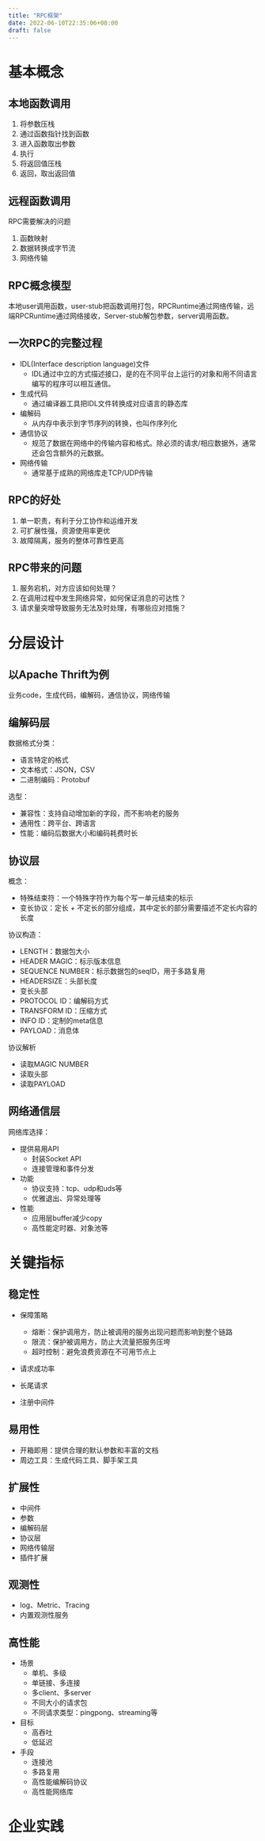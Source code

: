 ```yaml
---
title: "RPC框架"
date: 2022-06-10T22:35:06+08:00
draft: false
---
```


# 基本概念
## 本地函数调用
1. 将参数压栈
2. 通过函数指针找到函数
3. 进入函数取出参数
4. 执行
5. 将返回值压栈
6. 返回，取出返回值


## 远程函数调用
RPC需要解决的问题
1. 函数映射
2. 数据转换成字节流
3. 网络传输

## RPC概念模型
本地user调用函数，user-stub把函数调用打包，RPCRuntime通过网络传输，远端RPCRuntime通过网络接收，Server-stub解包参数，server调用函数。

## 一次RPC的完整过程
- IDL(Interface description language)文件
  - IDL通过中立的方式描述接口，是的在不同平台上运行的对象和用不同语言编写的程序可以相互通信。
- 生成代码
  - 通过编译器工具把IDL文件转换成对应语言的静态库
- 编解码
  - 从内存中表示到字节序列的转换，也叫作序列化
- 通信协议
  - 规范了数据在网络中的传输内容和格式。除必须的请求/相应数据外，通常还会包含额外的元数据。
- 网络传输
  - 通常基于成熟的网络库走TCP/UDP传输

## RPC的好处
1. 单一职责，有利于分工协作和运维开发
2. 可扩展性强，资源使用率更优
3. 故障隔离，服务的整体可靠性更高
   
## RPC带来的问题
1. 服务宕机，对方应该如何处理？
2. 在调用过程中发生网络异常，如何保证消息的可达性？
3. 请求量突增导致服务无法及时处理，有哪些应对措施？


# 分层设计
## 以Apache Thrift为例
业务code，生成代码，编解码，通信协议，网络传输

## 编解码层
数据格式分类：
- 语言特定的格式
- 文本格式：JSON，CSV
- 二进制编码：Protobuf

选型：
- 兼容性：支持自动增加新的字段，而不影响老的服务
- 通用性：跨平台、跨语言
- 性能：编码后数据大小和编码耗费时长

## 协议层
概念：
- 特殊结束符：一个特殊字符作为每个写一单元结束的标示
- 变长协议：定长 + 不定长的部分组成，其中定长的部分需要描述不定长内容的长度

协议构造：
- LENGTH：数据包大小
- HEADER MAGIC：标示版本信息
- SEQUENCE NUMBER：标示数据包的seqID，用于多路复用
- HEADERSIZE：头部长度
- 变长头部
- PROTOCOL ID：编解码方式
- TRANSFORM ID：压缩方式
- INFO ID：定制的meta信息
- PAYLOAD：消息体

协议解析
- 读取MAGIC NUMBER
- 读取头部
- 读取PAYLOAD

## 网络通信层 
网络库选择：
- 提供易用API
  - 封装Socket API
  - 连接管理和事件分发
- 功能
  - 协议支持：tcp、udp和uds等
  - 优雅退出、异常处理等
- 性能
  - 应用层buffer减少copy
  - 高性能定时器、对象池等



# 关键指标
## 稳定性
- 保障策略
  - 熔断：保护调用方，防止被调用的服务出现问题而影响到整个链路
  - 限流：保护被调用方，防止大流量把服务压垮
  - 超时控制：避免浪费资源在不可用节点上

- 请求成功率
- 长尾请求
- 注册中间件

## 易用性
- 开箱即用：提供合理的默认参数和丰富的文档
- 周边工具：生成代码工具、脚手架工具

## 扩展性
- 中间件
- 参数
- 编解码层
- 协议层
- 网络传输层
- 插件扩展

## 观测性
- log、Metric、Tracing
- 内置观测性服务

## 高性能
- 场景
  - 单机、多级
  - 单链接、多连接
  - 多client、多server
  - 不同大小的请求包
  - 不同请求类型：pingpong、streaming等
- 目标
  - 高吞吐
  - 低延迟
- 手段
  - 连接池
  - 多路复用
  - 高性能编解码协议 
  - 高性能网络库

# 企业实践

